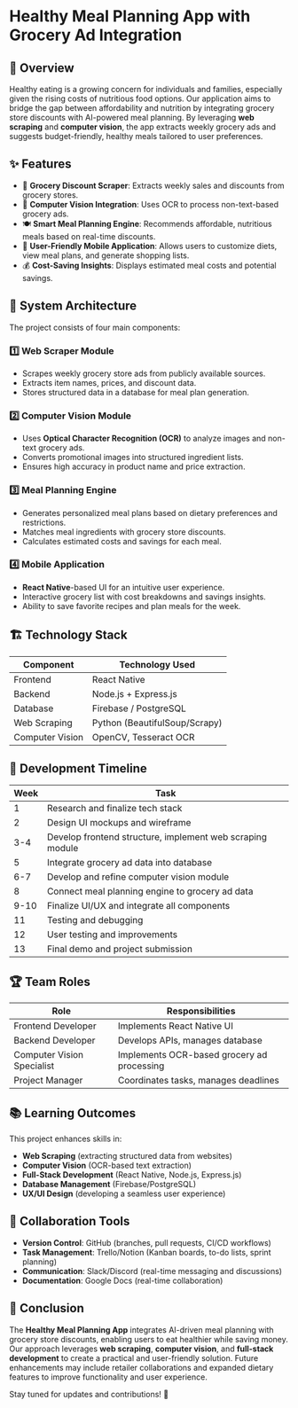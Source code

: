 # Healthy Meal Planning App with Grocery Ad Integration

## 📌 Overview
Healthy eating is a growing concern for individuals and families, especially given the rising costs of nutritious food options. Our application aims to bridge the gap between affordability and nutrition by integrating grocery store discounts with AI-powered meal planning. By leveraging **web scraping** and **computer vision**, the app extracts weekly grocery ads and suggests budget-friendly, healthy meals tailored to user preferences.

## ✨ Features
- 🛒 **Grocery Discount Scraper**: Extracts weekly sales and discounts from grocery stores.
- 📸 **Computer Vision Integration**: Uses OCR to process non-text-based grocery ads.
- 🍽 **Smart Meal Planning Engine**: Recommends affordable, nutritious meals based on real-time discounts.
- 📱 **User-Friendly Mobile Application**: Allows users to customize diets, view meal plans, and generate shopping lists.
- 💰 **Cost-Saving Insights**: Displays estimated meal costs and potential savings.

## 🔧 System Architecture
The project consists of four main components:

### 1️⃣ Web Scraper Module
- Scrapes weekly grocery store ads from publicly available sources.
- Extracts item names, prices, and discount data.
- Stores structured data in a database for meal plan generation.

### 2️⃣ Computer Vision Module
- Uses **Optical Character Recognition (OCR)** to analyze images and non-text grocery ads.
- Converts promotional images into structured ingredient lists.
- Ensures high accuracy in product name and price extraction.

### 3️⃣ Meal Planning Engine
- Generates personalized meal plans based on dietary preferences and restrictions.
- Matches meal ingredients with grocery store discounts.
- Calculates estimated costs and savings for each meal.

### 4️⃣ Mobile Application
- **React Native**-based UI for an intuitive user experience.
- Interactive grocery list with cost breakdowns and savings insights.
- Ability to save favorite recipes and plan meals for the week.

## 🏗 Technology Stack
| Component         | Technology Used |
|------------------|----------------|
| Frontend        | React Native    |
| Backend        | Node.js + Express.js |
| Database        | Firebase / PostgreSQL |
| Web Scraping   | Python (BeautifulSoup/Scrapy) |
| Computer Vision | OpenCV, Tesseract OCR |

## 📅 Development Timeline
| Week | Task |
|------|------|
| 1    | Research and finalize tech stack |
| 2    | Design UI mockups and wireframe |
| 3-4  | Develop frontend structure, implement web scraping module |
| 5    | Integrate grocery ad data into database |
| 6-7  | Develop and refine computer vision module |
| 8    | Connect meal planning engine to grocery ad data |
| 9-10 | Finalize UI/UX and integrate all components |
| 11   | Testing and debugging |
| 12   | User testing and improvements |
| 13   | Final demo and project submission |

## 🏆 Team Roles
| Role                 | Responsibilities |
|----------------------|----------------|
| Frontend Developer | Implements React Native UI |
| Backend Developer | Develops APIs, manages database |
| Computer Vision Specialist | Implements OCR-based grocery ad processing |
| Project Manager | Coordinates tasks, manages deadlines |

## 📚 Learning Outcomes
This project enhances skills in:
- **Web Scraping** (extracting structured data from websites)
- **Computer Vision** (OCR-based text extraction)
- **Full-Stack Development** (React Native, Node.js, Express.js)
- **Database Management** (Firebase/PostgreSQL)
- **UX/UI Design** (developing a seamless user experience)

## 📌 Collaboration Tools
- **Version Control**: GitHub (branches, pull requests, CI/CD workflows)
- **Task Management**: Trello/Notion (Kanban boards, to-do lists, sprint planning)
- **Communication**: Slack/Discord (real-time messaging and discussions)
- **Documentation**: Google Docs (real-time collaboration)

## 🚀 Conclusion
The **Healthy Meal Planning App** integrates AI-driven meal planning with grocery store discounts, enabling users to eat healthier while saving money. Our approach leverages **web scraping**, **computer vision**, and **full-stack development** to create a practical and user-friendly solution. Future enhancements may include retailer collaborations and expanded dietary features to improve functionality and user experience.

Stay tuned for updates and contributions! 🎯

